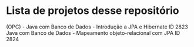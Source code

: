 # Lista de projetos desse repositório  
(OPC) - Java com Banco de Dados - Introdução a JPA e Hibernate ID 2823  
Java com Banco de Dados - Mapeamento objeto-relacional com JPA ID 2824
